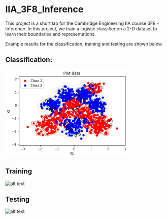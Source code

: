 # IIA_3F8_Inference

This project is a short lab for the Cambridge Engineering IIA course 3F8 - Inference. In this project, we train a logistic classifier on a 2-D dataset to learn their boundaries and representations.

Example results for the classification, training and testing are shown below.
## Classification:
![alt text](https://github.com/YoujingYu99/IIA_3F8_Inference/blob/main/plots/classification.png)

## Training
![alt text](https://github.com/YoujingYu99/IIA_3F8_Inference/blob/main/plots/training.png)

## Testing
![alt text](https://github.com/YoujingYu99/IIA_3F8_Inference/blob/main/plots/testing.png)
